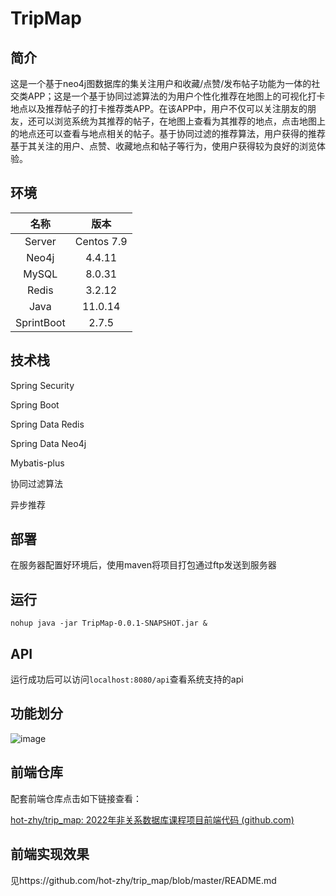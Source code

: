# TripMap

## 简介

​        这是一个基于neo4j图数据库的集关注用户和收藏/点赞/发布帖子功能为一体的社交类APP；这是一个基于协同过滤算法的为用户个性化推荐在地图上的可视化打卡地点以及推荐帖子的打卡推荐类APP。在该APP中，用户不仅可以关注朋友的朋友，还可以浏览系统为其推荐的帖子，在地图上查看为其推荐的地点，点击地图上的地点还可以查看与地点相关的帖子。基于协同过滤的推荐算法，用户获得的推荐基于其关注的用户、点赞、收藏地点和帖子等行为，使用户获得较为良好的浏览体验。

## 环境

|    名称    |    版本    |
| :--------: | :--------: |
|   Server   | Centos 7.9 |
|   Neo4j    |   4.4.11   |
|   MySQL    |   8.0.31   |
|   Redis    |   3.2.12   |
|    Java    |  11.0.14   |
| SprintBoot |   2.7.5    |

## 技术栈

Spring Security

Spring Boot

Spring Data Redis

Spring Data Neo4j

Mybatis-plus

协同过滤算法

异步推荐

## 部署

在服务器配置好环境后，使用maven将项目打包通过ftp发送到服务器

## 运行

```
nohup java -jar TripMap-0.0.1-SNAPSHOT.jar &
```

## API

运行成功后可以访问`localhost:8080/api`查看系统支持的api

## 功能划分
![image](https://user-images.githubusercontent.com/100272100/209806005-c531a182-31f9-4537-a41b-a8354b5b43c3.png)


## 前端仓库

配套前端仓库点击如下链接查看：

[hot-zhy/trip_map: 2022年非关系数据库课程项目前端代码 (github.com)](https://github.com/hot-zhy/trip_map)

## 前端实现效果

见https://github.com/hot-zhy/trip_map/blob/master/README.md
